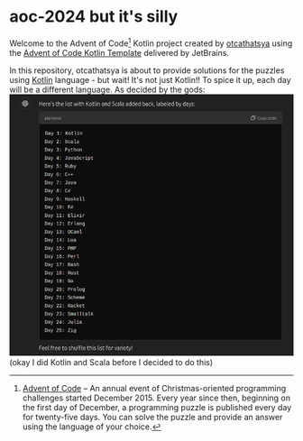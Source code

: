 # aoc-2024 but it's silly

Welcome to the Advent of Code[^aoc] Kotlin project created by [otcathatsya][github] using the [Advent of Code Kotlin Template][template] delivered by JetBrains.

In this repository, otcathatsya is about to provide solutions for the puzzles using [Kotlin][kotlin] language - but wait!
It's not just Kotlin!! To spice it up, each day will be a different language. As decided by the gods:
![img_1.png](lineup.png) (okay I did Kotlin and Scala before I decided to do this)


[^aoc]:
    [Advent of Code][aoc] – An annual event of Christmas-oriented programming challenges started December 2015.
    Every year since then, beginning on the first day of December, a programming puzzle is published every day for twenty-five days.
    You can solve the puzzle and provide an answer using the language of your choice.

[aoc]: https://adventofcode.com
[docs]: https://kotlinlang.org/docs/home.html
[github]: https://github.com/otcathatsya
[issues]: https://github.com/kotlin-hands-on/advent-of-code-kotlin-template/issues
[kotlin]: https://kotlinlang.org
[slack]: https://surveys.jetbrains.com/s3/kotlin-slack-sign-up
[template]: https://github.com/kotlin-hands-on/advent-of-code-kotlin-template
